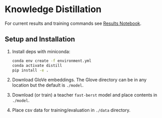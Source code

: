 # Knowledge Distillation

For current results and training commands see [Results Notebook](notebooks/Results.ipynb).

## Setup and Installation

1. Install deps with miniconda:

   ```bash
   conda env create -f environment.yml
   conda activate distill
   pip install -e .
   ```

2. Download GloVe embeddings. The Glove directory can be in any location but the
default is `./model`.

3. Download (or train) a teacher `fast-berst` model and place contents in `./model`.

4. Place csv data for training/evaluation in `./data` directory.
